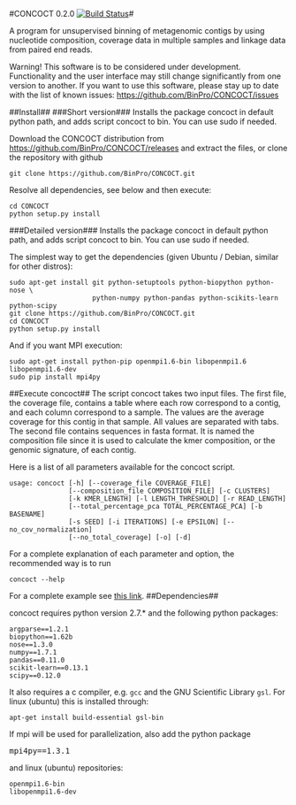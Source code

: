 #CONCOCT 0.2.0 [![Build Status](https://travis-ci.org/BinPro/CONCOCT.png?branch=master)](https://travis-ci.org/BinPro/CONCOCT)#

A program for unsupervised binning of metagenomic contigs by using nucleotide composition, 
coverage data in multiple samples and linkage data from paired end reads.

Warning! This software is to be considered under development. Functionality and the user interface may still change significantly from one version to another.
If you want to use this software, please stay up to date with the list of known issues:
https://github.com/BinPro/CONCOCT/issues

##Install##
###Short version###
Installs the package concoct in default python path, and adds script concoct to bin. You can use sudo if needed.

Download the CONCOCT distribution from https://github.com/BinPro/CONCOCT/releases and extract the files, or clone the repository with github
```
git clone https://github.com/BinPro/CONCOCT.git
```

Resolve all dependencies, see below and then execute:
```
cd CONCOCT
python setup.py install
```

###Detailed version###
Installs the package concoct in default python path, and adds script concoct to bin. You can use sudo if needed.

The simplest way to get the dependencies (given Ubuntu / Debian, similar for other distros):
```
sudo apt-get install git python-setuptools python-biopython python-nose \
                     python-numpy python-pandas python-scikits-learn python-scipy
git clone https://github.com/BinPro/CONCOCT.git
cd CONCOCT
python setup.py install
```
And if you want MPI execution:
```
sudo apt-get install python-pip openmpi1.6-bin libopenmpi1.6 libopenmpi1.6-dev
sudo pip install mpi4py
```

##Execute concoct##
The script concoct takes two input files. The first file, the coverage
file, contains a table where each row correspond to a contig, and each
column correspond to a sample. The values are the average coverage for
this contig in that sample. All values are separated with tabs. The second file contains sequences in fasta format. It is named the 
composition file since it is used to calculate the kmer composition,
or the genomic signature, of each contig.

Here is a list of all parameters available for the concoct script.
```
usage: concoct [-h] [--coverage_file COVERAGE_FILE]
               [--composition_file COMPOSITION_FILE] [-c CLUSTERS]
               [-k KMER_LENGTH] [-l LENGTH_THRESHOLD] [-r READ_LENGTH]
               [--total_percentage_pca TOTAL_PERCENTAGE_PCA] [-b BASENAME]
               [-s SEED] [-i ITERATIONS] [-e EPSILON] [--no_cov_normalization]
               [--no_total_coverage] [-o] [-d]
```

For a complete explanation of each parameter and option, the recommended way is to run


```
concoct --help
```

For a complete example see [this link](https://github.com/BinPro/CONCOCT/blob/master/doc/complete_example.md).
##Dependencies##

concoct requires python version 2.7.* and the following python packages:
```
argparse==1.2.1
biopython==1.62b
nose==1.3.0
numpy==1.7.1
pandas==0.11.0
scikit-learn==0.13.1
scipy==0.12.0
```
It also requires a c compiler, e.g. ```gcc``` and the GNU Scientific Library ```gsl```. For linux (ubuntu) this is installed through:
```
apt-get install build-essential gsl-bin
```

If mpi will be used for parallelization, also add the python package <pre>mpi4py==1.3.1</pre> and linux (ubuntu) repositories:
```
openmpi1.6-bin 
libopenmpi1.6-dev
```

